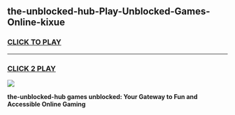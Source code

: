 
## the-unblocked-hub-Play-Unblocked-Games-Online-kixue
<h3>
<a href="https://premium76.site?title=the-unblocked-hub&ref=25A">CLICK TO PLAY</a></h3>
<hr>

<h3>
<a href="https://premium76.site?title=the-unblocked-hub&ref=25A">CLICK 2 PLAY</a>
  
</h3>

<a href="https://premium76.site?title=the-unblocked-hub&ref=25A"><img src="https://clearcache.store/games.png"></a>


**the-unblocked-hub games unblocked: Your Gateway to Fun and Accessible Online Gaming**

